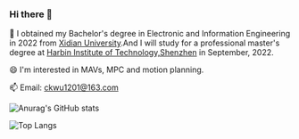### Hi there 👋
🌱 I obtained my Bachelor's degree in Electronic and Information Engineering in 2022 from [Xidian University](https://en.xidian.edu.cn/).And I will study for a professional master's degree at [Harbin Institute of Technology,Shenzhen](http://en.hitsz.edu.cn/) in September, 2022.

😄 I'm interested in MAVs, MPC and motion planning.

📫 Email: ckwu1201@163.com
<!--
**CK1201/CK1201** is a ✨ _special_ ✨ repository because its `README.md` (this file) appears on your GitHub profile.

Here are some ideas to get you started:

- 🔭 I’m currently working on ...
- 🌱 I’m currently learning ...
- 👯 I’m looking to collaborate on ...
- 🤔 I’m looking for help with ...
- 💬 Ask me about ...
- 📫 How to reach me: ...
- 😄 Pronouns: ...
- ⚡ Fun fact: ...
-->

![Anurag's GitHub stats](https://github-readme-stats.vercel.app/api?username=CK1201&count_private=true&show_icons=true&theme=radical">)

![Top Langs](https://github-readme-stats.vercel.app/api/top-langs/?username=CK1201&layout=compact)
